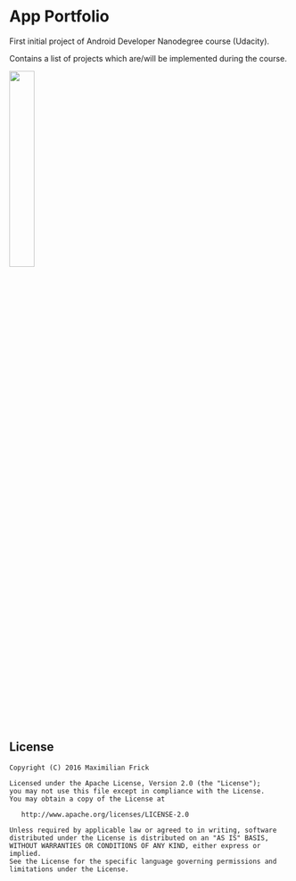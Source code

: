 # App Portfolio
First initial project of Android Developer Nanodegree course (Udacity).

Contains a list of projects which are/will be implemented during the course.

<img width="30%" src="https://cloud.githubusercontent.com/assets/4439173/21050866/7f97b8c6-be1d-11e6-83c1-2e43873d682b.png" />

## License
```
Copyright (C) 2016 Maximilian Frick

Licensed under the Apache License, Version 2.0 (the "License");
you may not use this file except in compliance with the License.
You may obtain a copy of the License at

   http://www.apache.org/licenses/LICENSE-2.0

Unless required by applicable law or agreed to in writing, software
distributed under the License is distributed on an "AS IS" BASIS,
WITHOUT WARRANTIES OR CONDITIONS OF ANY KIND, either express or implied.
See the License for the specific language governing permissions and
limitations under the License.
```
